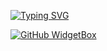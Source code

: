[![Typing SVG](https://readme-typing-svg.demolab.com?font=Fira+Code&pause=1000&random=false&width=435&lines=Welcome+to+Bo's+Github;hobbyist+coder)](https://git.io/typing-svg)

[![GitHub WidgetBox](https://github-widgetbox.vercel.app/api/skills?languages=lua,python,javascript,ruby,java&theme=viridescent)](https://github.com/Jurredr/github-widgetbox)
